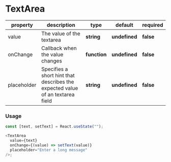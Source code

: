 # TextArea

| property    | description                                                                   | type         | default       | required  |
| ----------- | ----------------------------------------------------------------------------- | ------------ | ------------- | --------- |
| value       | The value of the textarea                                                     | **string**   | **undefined** | **false** |
| onChange    | Callback when the value changes                                               | **function** | **undefined** | **false** |
| placeholder | Specifies a short hint that describes the expected value of an textarea field | **string**   | **undefined** | **false** |

### Usage

```js
const [text, setText] = React.useState("");

<TextArea
  value={text}
  onChange={(value) => setText(value)}
  placeholder="Enter a long message"
/>;
```
